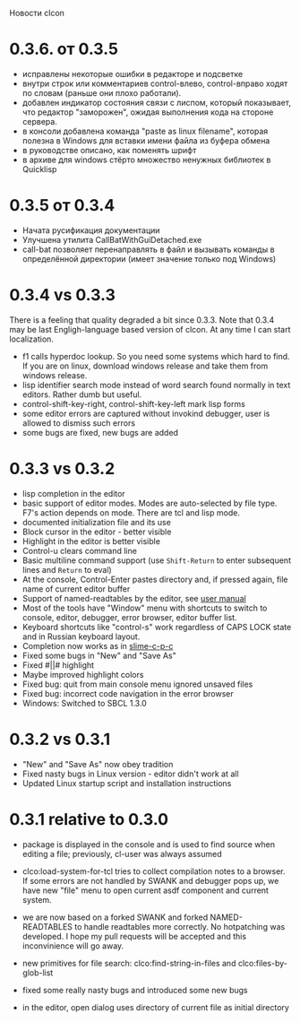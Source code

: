 Новости clcon

0.3.6. от 0.3.5
=====
- исправлены некоторые ошибки в редакторе и подсветке
- внутри строк или комментариев control-влево, control-вправо ходят по словам (раньше они плохо работали).
- добавлен индикатор состояния связи с лиспом, который показывает, что редактор "заморожен", ожидая выполнения кода на стороне сервера. 
- в консоли добавлена команда "paste as linux filename", которая полезна в Windows для вставки имени файла из буфера обмена
- в руководстве описано, как поменять шрифт
- в архиве для windows стёрто множество ненужных библиотек в Quicklisp

0.3.5 от 0.3.4
=====
- Начата русификация документации
- Улучшена утилита CallBatWithGuiDetached.exe 
- call-bat позволяет перенаправлять в файл и вызывать команды в определённой директории (имеет значение только под Windows)

0.3.4 vs 0.3.3
=====
There is a feeling that quality degraded a bit since 0.3.3.
Note that 0.3.4 may be last Engligh-language based version of clcon. 
At any time I can start localization. 

- f1 calls hyperdoc lookup. So you need some systems which hard to find. If you are on linux, download windows release and take them from windows release. 
- lisp identifier search mode instead of word search found normally in text editors. Rather dumb but useful.
- control-shift-key-right, control-shift-key-left mark lisp forms
- some editor errors are captured without invokind debugger, user is allowed to dismiss such errors
- some bugs are fixed, new bugs are added


0.3.3 vs 0.3.2
=====
- lisp completion in the editor
- basic support of editor modes. Modes are auto-selected by file type. F7's action
depends on mode. There are tcl and lisp mode. 
- documented initialization file and its use
- Block cursor in the editor - better visible
- Highlight in the editor is better visible
- Control-u clears command line
- Basic multiline command support (use `Shift-Return` to enter subsequent lines and `Return` to eval) 
- At the console, Control-Enter pastes directory and, if pressed again, file name of current editor buffer
- Support of named-readtables by the editor, see [user manual](user-manual.md)
- Most of the tools have "Window" menu with shortcuts to switch to console, editor, debugger, error browser, editor buffer list. 
- Keyboard shortcuts like "control-s" work regardless of CAPS LOCK state and in Russian keyboard layout. 
- Completion now works as in [slime-c-p-c](https://common-lisp.net/project/slime/doc/html/Compound-Completion.html#Compound-Completion)
- Fixed some bugs in "New" and "Save As"
- Fixed #||# highlight
- Maybe improved highlight colors
- Fixed bug: quit from main console menu ignored unsaved files
- Fixed bug: incorrect code navigation in the error browser
- Windows: Switched to SBCL 1.3.0


0.3.2 vs 0.3.1 
=====
- "New" and "Save As" now obey tradition
- Fixed nasty bugs in Linux version - editor didn't work at all
- Updated Linux startup script and installation instructions

0.3.1 relative to 0.3.0
================================
- package is displayed in the console and is used to find source when editing a file; previously, cl-user was always assumed

- clco:load-system-for-tcl tries to collect compilation notes to a browser. If some errors are not handled by SWANK and debugger pops up, we have new "file" menu to open current asdf component and current system. 

- we are now based on a forked SWANK and forked NAMED-READTABLES to handle readtables more correctly.
No hotpatching was developed. I hope my pull requests
will be accepted and this inconvinience will go away.

- new primitives for file search: clco:find-string-in-files
and clco:files-by-glob-list

- fixed some really nasty bugs and introduced some new bugs 

- in the editor, open dialog uses directory of current file as initial directory

